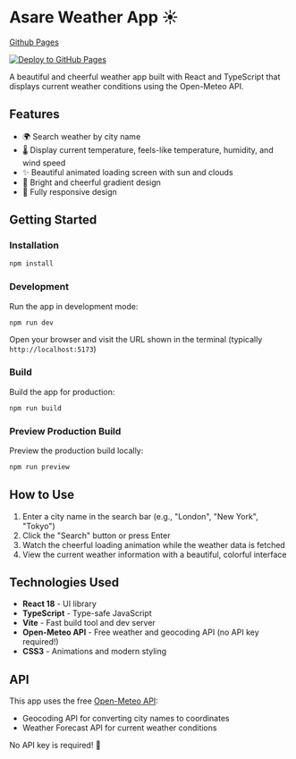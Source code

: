 # Asare Weather App ☀️

[Github Pages](https://davidpayne-au.github.io/asare/)

[![Deploy to GitHub Pages](https://github.com/davidpayne-au/asare/actions/workflows/deploy.yml/badge.svg)](https://github.com/davidpayne-au/asare/actions/workflows/deploy.yml)

A beautiful and cheerful weather app built with React and TypeScript that displays current weather conditions using the Open-Meteo API.

## Features

- 🌍 Search weather by city name
- 🌡️ Display current temperature, feels-like temperature, humidity, and wind speed
- ✨ Beautiful animated loading screen with sun and clouds
- 🎨 Bright and cheerful gradient design
- 📱 Fully responsive design

## Getting Started

### Installation

```bash
npm install
```

### Development

Run the app in development mode:

```bash
npm run dev
```

Open your browser and visit the URL shown in the terminal (typically `http://localhost:5173`)

### Build

Build the app for production:

```bash
npm run build
```

### Preview Production Build

Preview the production build locally:

```bash
npm run preview
```

## How to Use

1. Enter a city name in the search bar (e.g., "London", "New York", "Tokyo")
2. Click the "Search" button or press Enter
3. Watch the cheerful loading animation while the weather data is fetched
4. View the current weather information with a beautiful, colorful interface

## Technologies Used

- **React 18** - UI library
- **TypeScript** - Type-safe JavaScript
- **Vite** - Fast build tool and dev server
- **Open-Meteo API** - Free weather and geocoding API (no API key required!)
- **CSS3** - Animations and modern styling

## API

This app uses the free [Open-Meteo API](https://open-meteo.com/):
- Geocoding API for converting city names to coordinates
- Weather Forecast API for current weather conditions

No API key is required! 🎉
